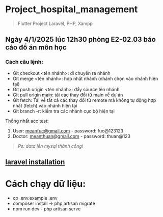 # Project_hospital_management
>Flutter Project
>Laravel, PHP, Xampp

## Ngày 4/1/2025 lúc 12h30 phòng E2-02.03 báo cáo đồ án môn học

### Cách câu lệnh:
- Git checkout <tên nhánh>: di chuyển ra nhánh 
- Git merge <tên nhánh>: hợp nhất nhánh (nhánh chọn vào nhánh hiện tại)
- Git push origin <tên nhánh>: đẩy source lên nhánh 
- Git pull origin main: tải các thay đổi từ main về dự án
- Git fetch: Tải về tất cả các thay đổi từ remote mà không tự động hợp nhất (fetch) vào nhánh hiện tại
- Git branch -r: kiểm tra các nhánh cục bộ hiện tại

Thống nhất acc test:
1. User: meanfuc@gmail.com - password: fuc@123123
2. Doctor: meanthuan@gmail.com - password: thuan@123

>*Ps: data lên mysql thành công!*

## [laravel installation](https://laravel.com/docs/11.x/installation)

# Cách chạy dữ liệu:
- cp .env.example .env
- composer install -> php artisan migrate
- npm run dev - php artisan serve 

